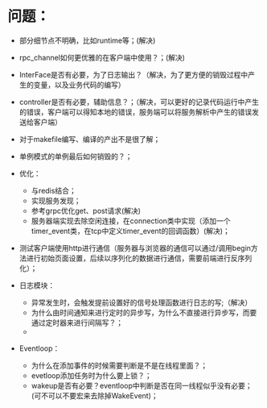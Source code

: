 # 问题：

* 部分细节点不明确，比如runtime等；(解决)
* rpc_channel如何更优雅的在客户端中使用？；(解决)
* InterFace是否有必要，为了日志输出？（解决，为了更方便的销毁过程中产生的变量，以及业务代码的编写）
* controller是否有必要，辅助信息？；（解决，可以更好的记录代码运行中产生的错误，客户端可以得知本地的错误，服务端可以将服务解析中产生的错误发送给客户端）
* 对于makefile编写、编译的产出不是很了解；
* 单例模式的单例最后如何销毁的？；
* 优化：

  * 与redis结合；
  * 实现服务发现；
  * 参考grpc优化get、post请求(解决)
  * 服务器端实现去除空闲连接，在connection类中实现（添加一个timer_event类，在tcp中定义timer_event的回调函数）(解决)；
* 测试客户端使用http进行通信（服务器与浏览器的通信可以通过/调用begin方法进行初始页面设置，后续以序列化的数据进行通信，需要前端进行反序列化）；
* 日志模块：

  * 异常发生时，会触发提前设置好的信号处理函数进行日志的写;（解决）
  * 为什么由时间通知来进行定时的异步写，为什么不直接进行异步写，而要通过定时器来进行间隔写？；
  * 
* Eventloop：

  * 为什么在添加事件的时候需要判断是不是在线程里面？；
  * evetloop添加任务时为什么要上锁？；
  * wakeup是否有必要？eventloop中判断是否在同一线程似乎没有必要；(可不可以不要宏来去除掉WakeEvent)；
